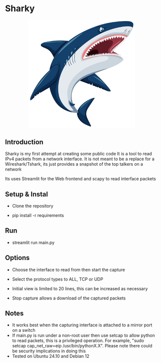
# Sharky
<p align="center">
  <img src="https://github.com/eamonfl/sharky/blob/master/images/sharky.jpg" width="350" title="hover text">
</p>

## Introduction
Sharky is my first attempt at creating some public code It is a tool to read IPv4 packets from a network interface. 
It is not meant to be a replace for a Wireshark/Tshark, its just provides a snapshot of the top talkers on a network

Its uses Streamlit for the Web frontend and scapy to read interface packets

## Setup & Instal

- Clone the repository

- pip install -r requirements

## Run

- streamlit run main.py

## Options

- Choose the interface to read from then start the capture

- Select the protocol types to ALL, TCP or UDP

- Initial view is limited to 20 lines, this can be increased as necessary

- Stop capture allows a download of the captured packets

## Notes

- It works best when the capturing interface is attached to a mirror port on a switch
- If main.py is run under a non-root user then use setcap to allow python to read packets, this is a privileged operation. For example, "sudo setcap cap_net_raw=eip /usr/bin/pythonX.X". Please note there could be security implications in doing this
- Tested on Ubuntu 24.10 and Debian 12
